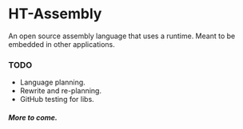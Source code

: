 # HT-Assembly
An open source assembly language that uses a runtime.
Meant to be embedded in other applications.

### TODO
- Language planning.
- Rewrite and re-planning.
- GitHub testing for libs.

##### More to come.
